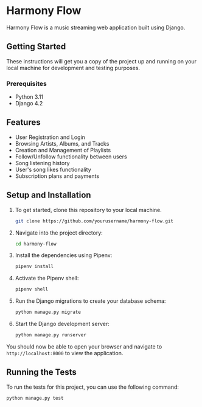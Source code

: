 # Harmony Flow

Harmony Flow is a music streaming web application built using Django.

## Getting Started

These instructions will get you a copy of the project up and running on your local machine for development and testing purposes.

### Prerequisites

- Python 3.11
- Django 4.2

## Features

- User Registration and Login
- Browsing Artists, Albums, and Tracks
- Creation and Management of Playlists
- Follow/Unfollow functionality between users
- Song listening history
- User's song likes functionality
- Subscription plans and payments


## Setup and Installation

1. To get started, clone this repository to your local machine.

    ```bash
    git clone https://github.com/yourusername/harmony-flow.git
    ```

2. Navigate into the project directory:

    ```bash
    cd harmony-flow
    ```

3. Install the dependencies using Pipenv:

    ```bash
    pipenv install
    ```
    

4. Activate the Pipenv shell:

    ```bash
    pipenv shell
    ```
    
    
5. Run the Django migrations to create your database schema:

    ```bash
    python manage.py migrate
    ```

6. Start the Django development server:

    ```bash
    python manage.py runserver
    ```

You should now be able to open your browser and navigate to `http://localhost:8000` to view the application.

## Running the Tests

To run the tests for this project, you can use the following command:

```bash
python manage.py test
